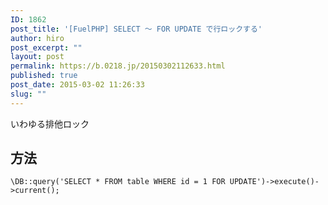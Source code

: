 ```yaml
---
ID: 1862
post_title: '[FuelPHP] SELECT ～ FOR UPDATE で行ロックする'
author: hiro
post_excerpt: ""
layout: post
permalink: https://b.0218.jp/20150302112633.html
published: true
post_date: 2015-03-02 11:26:33
slug: ""
---
```

いわゆる排他ロック
<!--more-->
<h2>方法</h2>
<pre class="language-php"><code>\DB::query('SELECT * FROM table WHERE id = 1 FOR UPDATE')-&gt;execute()-&gt;current();</code></pre>